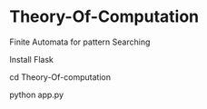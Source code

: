 # Theory-Of-Computation
Finite Automata for pattern Searching

Install Flask

cd Theory-Of-computation

python app.py
